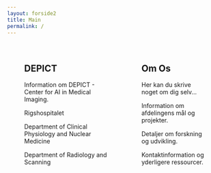 ```yaml
---
layout: forside2
title: Main
permalink: /
---
```



<head>
  <style>
    /* CSS-regler til styling af denne side */
    .image-placeholder {
      overflow: hidden; /* Sikrer, at billedet ikke overskrider sin container */
    }

    .full-width-image {
      width: 100%;
      height: 100%; /* Fylder højden af containeren */
      display: block;
    }

    .clearfix {
      display: flex;
      justify-content: space-between; /* Justerer pladsen mellem kolonnerne */
      margin: 0 auto; /* Centrerer indholdet horisontalt */
      max-width: 1200px; /* Sætter en maksimal bredde for indholdet */
    }

    .column {
      flex: 1; /* Fordeler lige meget plads til hver kolonne */
      margin: 0 20px; /* Øger margenen omkring kolonnerne */
      padding: 20px; /* Tilføjer padding for at øge afstanden fra kanten af billedet */
      box-sizing: border-box; /* Sørger for at padding ikke øger elementets bredde */
    }

    .column p {
      margin: 0 0 15px; /* Tilføjer margin nedenunder afsnit */
    }
  </style>
</head>

<article>
  <!-- Placeholder til billede -->
  <div class="image-placeholder">
    <img src="{{ site.baseurl }}/assets/img/Forsidebillede.jpg" alt="" class="full-width-image">
  </div>

  <div class="image-placeholder">
    <img src="{{ site.baseurl }}/assets/img/side22.jpg" alt="" class="full-width-image">
  </div>

  <div class="clearfix">
    <div class="column">
      <h2>DEPICT</h2>
      <p>Information om DEPICT - Center for AI in Medical Imaging.</p>
      <p>Rigshospitalet</p>
      <p>Department of Clinical Physiology and Nuclear Medicine</p>
      <p>Department of Radiology and Scanning</p>
    </div>
    <div class="column">
      <h2>Om Os</h2>
      <p>Her kan du skrive noget om dig selv...</p>
      <p>Information om afdelingens mål og projekter.</p>
      <p>Detaljer om forskning og udvikling.</p>
      <p>Kontaktinformation og yderligere ressourcer.</p>
    </div>
  </div>
</article>
